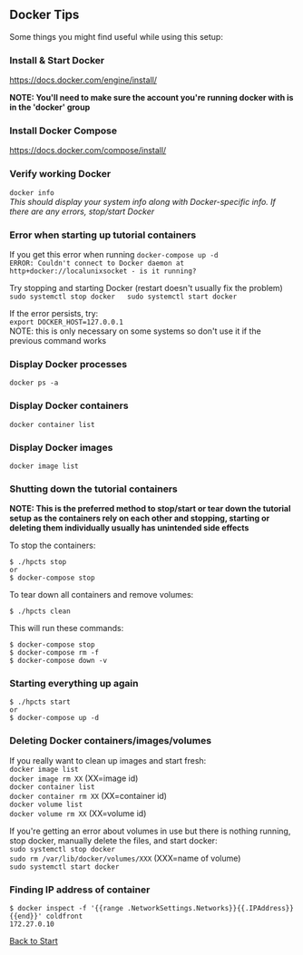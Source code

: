 ## Docker Tips

Some things you might find useful while using this setup:

### Install & Start Docker
https://docs.docker.com/engine/install/

**NOTE: You'll need to make sure the account you're running docker with is in the 'docker' group**

### Install Docker Compose  
https://docs.docker.com/compose/install/

### Verify working Docker
`docker info`  
*This should display your system info along with Docker-specific info.  If there are any errors, stop/start Docker*


### Error when starting up tutorial containers

If you get this error when running `docker-compose up -d`  
`ERROR: Couldn't connect to Docker daemon at http+docker://localunixsocket - is it running?`  

Try stopping and starting Docker (restart doesn't usually fix the problem)  
`sudo systemctl stop docker  
sudo systemctl start docker`

If the error persists, try:  
`export DOCKER_HOST=127.0.0.1`  
NOTE: this is only necessary on some systems so don't use it if the previous command works

### Display Docker processes
`docker ps -a`

### Display Docker containers
`docker container list`

### Display Docker images
`docker image list`



### Shutting down the tutorial containers
**NOTE: This is the preferred method to stop/start or tear down the tutorial setup as the containers rely on each other and stopping, starting or deleting them individually usually has unintended side effects**

To stop the containers:
```
$ ./hpcts stop
or
$ docker-compose stop
```

To tear down all containers and remove volumes:

```
$ ./hpcts clean
```

This will run these commands:
```
$ docker-compose stop
$ docker-compose rm -f
$ docker-compose down -v
```

### Starting everything up again

```
$ ./hpcts start
or
$ docker-compose up -d
```

### Deleting Docker containers/images/volumes
If you really want to clean up images and start fresh:  
`docker image list`  
`docker image rm XX` (XX=image id)  
`docker container list`  
`docker container rm XX` (XX=container id)  
`docker volume list`  
`docker volume rm XX` (XX=volume id)

If you're getting an error about volumes in use but there is nothing running, stop docker, manually delete the files, and start docker:  
`sudo systemctl stop docker`  
`sudo rm /var/lib/docker/volumes/XXX` (XXX=name of volume)  
`sudo systemctl start docker`  

### Finding IP address of container

```
$ docker inspect -f '{{range .NetworkSettings.Networks}}{{.IPAddress}}{{end}}' coldfront
172.27.0.10
```
[Back to Start](../README.md)
